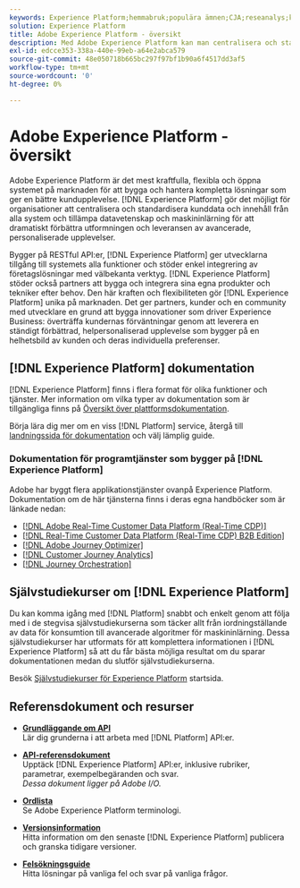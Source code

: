 ```yaml
---
keywords: Experience Platform;hemmabruk;populära ämnen;CJA;reseanalys;kundreseanalys;kampanjsamordning;orkestrering;kundresa;resa;resesamordning;kapacitet;region
solution: Experience Platform
title: Adobe Experience Platform - översikt
description: Med Adobe Experience Platform kan man centralisera och standardisera kunddata innan man använder datavetenskap och maskininlärning för att dramatiskt förbättra utformningen och leveransen av avancerade, personaliserade upplevelser.
exl-id: edcce353-338a-440e-99eb-a64e2abca579
source-git-commit: 48e050718b665bc297f97bf1b90a6f4517dd3af5
workflow-type: tm+mt
source-wordcount: '0'
ht-degree: 0%

---
```


# Adobe Experience Platform - översikt

Adobe Experience Platform är det mest kraftfulla, flexibla och öppna systemet på marknaden för att bygga och hantera kompletta lösningar som ger en bättre kundupplevelse. [!DNL Experience Platform] gör det möjligt för organisationer att centralisera och standardisera kunddata och innehåll från alla system och tillämpa datavetenskap och maskininlärning för att dramatiskt förbättra utformningen och leveransen av avancerade, personaliserade upplevelser.

Bygger på RESTful API:er, [!DNL Experience Platform] ger utvecklarna tillgång till systemets alla funktioner och stöder enkel integrering av företagslösningar med välbekanta verktyg. [!DNL Experience Platform] stöder också partners att bygga och integrera sina egna produkter och tekniker efter behov. Den här kraften och flexibiliteten gör [!DNL Experience Platform] unika på marknaden. Det ger partners, kunder och en community med utvecklare en grund att bygga innovationer som driver Experience Business: överträffa kundernas förväntningar genom att leverera en ständigt förbättrad, helpersonaliserad upplevelse som bygger på en helhetsbild av kunden och deras individuella preferenser.

<div id="recs-overview-body-wrapper-1">
    <div id="recs-overview-body-1"></div>
    <div id="recs-overview-body-2"></div>
    <div id="recs-overview-body-3"></div>
</div>
<div id="recs-overview-body-4"></div>
<div id="recs-overview-body-5"></div>
<div id="recs-overview-body-6"></div>

## [!DNL Experience Platform] dokumentation

[!DNL Experience Platform] finns i flera format för olika funktioner och tjänster. Mer information om vilka typer av dokumentation som är tillgängliga finns på [Översikt över plattformsdokumentation](documentation/overview.md).

Börja lära dig mer om en viss [!DNL Platform] service, återgå till [landningssida för dokumentation](https://experienceleague.adobe.com/docs/experience-platform.html) och välj lämplig guide.

### Dokumentation för programtjänster som bygger på [!DNL Experience Platform]

Adobe har byggt flera applikationstjänster ovanpå Experience Platform. Dokumentation om de här tjänsterna finns i deras egna handböcker som är länkade nedan:

* [[!DNL Adobe Real-Time Customer Data Platform (Real-Time CDP)]](../rtcdp/overview.md)
* [[!DNL Real-Time Customer Data Platform (Real-Time CDP) B2B Edition]](../rtcdp/b2b-overview.md)
* [[!DNL Adobe Journey Optimizer]](https://experienceleague.adobe.com/docs/journey-optimizer.html)
* [[!DNL Customer Journey Analytics]](https://experienceleague.adobe.com/docs/customer-journey-analytics.html)
* [[!DNL Journey Orchestration]](https://experienceleague.adobe.com/docs/journey-orchestration.html)

## Självstudiekurser om [!DNL Experience Platform]

Du kan komma igång med [!DNL Platform] snabbt och enkelt genom att följa med i de stegvisa självstudiekurserna som täcker allt från iordningställande av data för konsumtion till avancerade algoritmer för maskininlärning. Dessa självstudiekurser har utformats för att komplettera informationen i [!DNL Experience Platform] så att du får bästa möjliga resultat om du sparar dokumentationen medan du slutför självstudiekurserna.

Besök [Självstudiekurser för Experience Platform](https://www.adobe.com/go/platform-tutorials-home-en) startsida.

## Referensdokument och resurser

* [**Grundläggande om API**](api-fundamentals.md)\
   Lär dig grunderna i att arbeta med [!DNL Platform] API:er.

* [**API-referensdokument**](https://www.adobe.com/go/platform-api-reference-en)\
   Upptäck [!DNL Experience Platform] API:er, inklusive rubriker, parametrar, exempelbegäranden och svar.<br/>*Dessa dokument ligger på Adobe I/O.*

* [**Ordlista**](glossary.md)\
   Se Adobe Experience Platform terminologi.

* [**Versionsinformation**](https://www.adobe.com/go/platform-release-notes-en)\
   Hitta information om den senaste [!DNL Experience Platform] publicera och granska tidigare versioner.

* [**Felsökningsguide**](troubleshooting.md)\
   Hitta lösningar på vanliga fel och svar på vanliga frågor.
